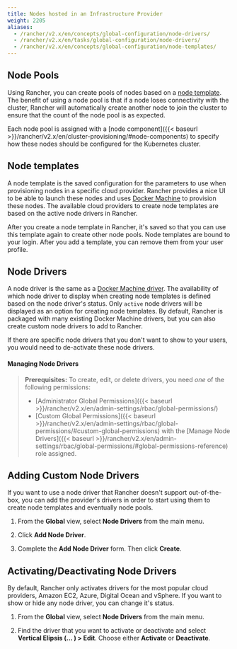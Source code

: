 ```yaml
---
title: Nodes hosted in an Infrastructure Provider
weight: 2205
aliases:
  - /rancher/v2.x/en/concepts/global-configuration/node-drivers/
  - /rancher/v2.x/en/tasks/global-configuration/node-drivers/
  - /rancher/v2.x/en/concepts/global-configuration/node-templates/
---
```


## Node Pools

Using Rancher, you can create pools of nodes based on a [node template](#node-templates). The benefit of using a node pool is that if a node loses connectivity with the cluster, Rancher will automatically create another node to join the cluster to ensure that the count of the node pool is as expected.

Each node pool is assigned with a [node component]({{< baseurl >}}/rancher/v2.x/en/cluster-provisioning/#node-components) to specify how these nodes should be configured for the Kubernetes cluster.

## Node templates

A node template is the saved configuration for the parameters to use when provisioning nodes in a specific cloud provider. Rancher provides a nice UI to be able to launch these nodes and uses [Docker Machine](https://docs.docker.com/machine/) to provision these nodes. The available cloud providers to create node templates are based on the active node drivers in Rancher.

After you create a node template in Rancher, it's saved so that you can use this template again to create other node pools. Node templates are bound to your login. After you add a template, you can remove them from your user profile.

## Node Drivers

A node driver is the same as a [Docker Machine driver](https://docs.docker.com/machine/drivers/). The availability of which node driver to display when creating node templates is defined based on the node driver's status. Only `active` node drivers will be displayed as an option for creating node templates. By default, Rancher is packaged with many existing Docker Machine drivers, but you can also create custom node drivers to add to Rancher.

If there are specific node drivers that you don't want to show to your users, you would need to de-activate these node drivers.

#### Managing Node Drivers

>**Prerequisites:** To create, edit, or delete drivers, you need _one_ of the following permissions:
>
>- [Administrator Global Permissions]({{< baseurl >}}/rancher/v2.x/en/admin-settings/rbac/global-permissions/)
>- [Custom Global Permissions]({{< baseurl >}}/rancher/v2.x/en/admin-settings/rbac/global-permissions/#custom-global-permissions) with the [Manage Node Drivers]({{< baseurl >}}/rancher/v2.x/en/admin-settings/rbac/global-permissions/#global-permissions-reference) role assigned.

## Adding Custom Node Drivers

If you want to use a node driver that Rancher doesn't support out-of-the-box, you can add the provider's drivers in order to start using them to create node templates and eventually node pools.

1.	From the **Global** view, select **Node Drivers** from the main menu.

2.	Click **Add Node Driver**.

3.	Complete the **Add Node Driver** form. Then click **Create**.

## Activating/Deactivating Node Drivers

By default, Rancher only activates drivers for the most popular cloud providers, Amazon EC2, Azure, Digital Ocean and vSphere. If you want to show or hide any node driver, you can change it's status.

1.	From the **Global** view, select **Node Drivers** from the main menu.

2.	Find the driver that you want to activate or deactivate and select **Vertical Elipsis (... ) > Edit**. Choose either **Activate** or **Deactivate**.
